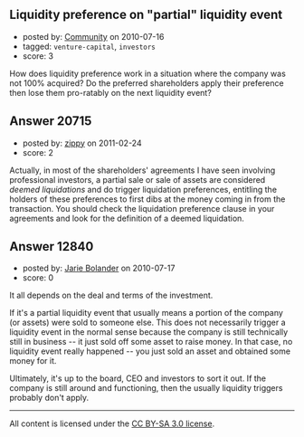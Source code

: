 ## Liquidity preference on "partial" liquidity event

- posted by: [Community](https://stackexchange.com/users/-1/-1-community) on 2010-07-16
- tagged: `venture-capital`, `investors`
- score: 3

How does liquidity preference work in a situation where the company was not 100% acquired? Do the preferred shareholders apply their preference then lose them pro-ratably on the next liquidity event?


## Answer 20715

- posted by: [zippy](https://stackexchange.com/users/-1/7781-zippy) on 2011-02-24
- score: 2

Actually, in most of the shareholders' agreements I have seen involving professional investors, a partial sale or sale of assets are considered *deemed liquidations* and do trigger liquidation preferences, entitling the holders of these preferences to first dibs at the money coming in from the transaction. You should check the liquidation preference clause in your agreements and look for the definition of a deemed liquidation.


## Answer 12840

- posted by: [Jarie Bolander](https://stackexchange.com/users/-1/585-jarie-bolander) on 2010-07-17
- score: 0

It all depends on the deal and terms of the investment. 

If it's a partial liquidity event that usually means a portion of the company (or assets) were sold to someone else. This does not necessarily trigger a liquidity event in the normal sense because the company is still technically still in business -- it just sold off some asset to raise money. In that case, no liquidity event really happened -- you just sold an asset and obtained some money for it.

Ultimately, it's up to the board, CEO and investors to sort it out. If the company is still around and functioning, then the usually liquidity triggers probably don't apply.





---

All content is licensed under the [CC BY-SA 3.0 license](https://creativecommons.org/licenses/by-sa/3.0/).

